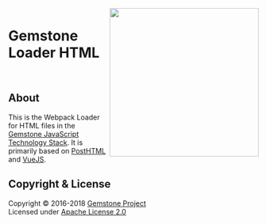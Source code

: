 
<img src="https://rawgit.com/gemstonejs/gemstone-artwork/master/gemstone-logo-white.svg" width="300" align="right" alt=""/>

Gemstone Loader HTML
====================

<p/>
<img src="https://nodei.co/npm/gemstone-loader-html.png?downloads=true&stars=true" alt=""/>
<p/>
<img src="https://david-dm.org/rse/gemstone-loader-html.png" alt=""/>

About
-----

This is the Webpack Loader for HTML files in the
[Gemstone JavaScript Technology Stack](http://gemstonejs.com).
It is primarily based on [PostHTML](https://github.com/posthtml/posthtml) and [VueJS](https://vuejs.org/).

Copyright &amp; License
-----------------------

Copyright &copy; 2016-2018 [Gemstone Project](http://gemstonejs.com)<br/>
Licensed under [Apache License 2.0](https://spdx.org/licenses/Apache-2.0)

